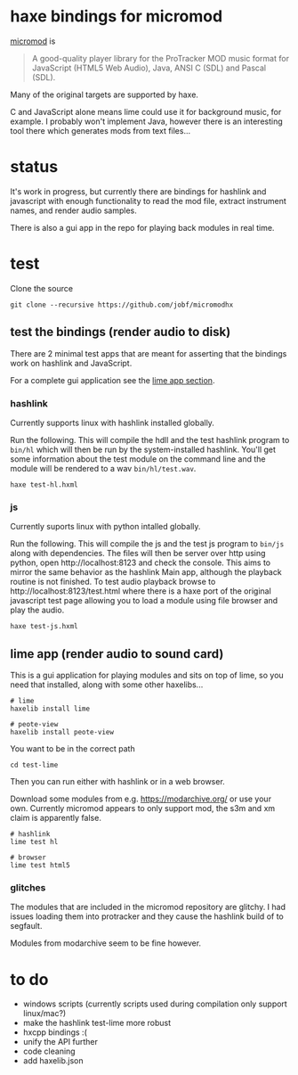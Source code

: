 # haxe bindings for micromod

[micromod](https://github.com/martincameron/micromod) is

> A good-quality player library for the ProTracker MOD music format
for JavaScript (HTML5 Web Audio), Java, ANSI C (SDL) and Pascal (SDL).

Many of the original targets are supported by haxe.

C and JavaScript alone means lime could use it for background music, for example. I probably won't implement Java, however there is an interesting tool there which generates mods from text files...

# status

It's work in progress, but currently there are bindings for hashlink and javascript with enough functionality to read the mod file, extract instrument names, and render audio samples.

There is also a gui app in the repo for playing back modules in real time.

# test

Clone the source

```
git clone --recursive https://github.com/jobf/micromodhx
```

## test the bindings (render audio to disk)

There are 2 minimal test apps that are meant for asserting that the bindings work on hashlink and JavaScript.

For a complete gui application see the [lime app section](#lime-app-render-audio-to-sound-card).

### hashlink

Currently supports linux with hashlink installed globally.

Run the following. This will compile the hdll and the test hashlink program to `bin/hl` which will then be run by the system-installed hashlink. You'll get some information about the test module on the command line and the module will be rendered to a wav `bin/hl/test.wav`.

```
haxe test-hl.hxml
```

### js

Currently suports linux with python intalled globally.

Run the following. This will compile the js and the test js program to `bin/js` along with dependencies. The files will then be server over http using python, open http://localhost:8123 and check the console. This aims to mirror the same behavior as the hashlink Main app, although the playback routine is not finished. To test audio playback browse to http://localhost:8123/test.html where there is a haxe port of the original javascript test page allowing you to load a module using file browser and play the audio.

```
haxe test-js.hxml
```

## lime app (render audio to sound card)

This is a gui application for playing modules and sits on top of lime, so you need that installed, along with some other haxelibs...

```
# lime
haxelib install lime

# peote-view
haxelib install peote-view
```
You want to be in the correct path

```
cd test-lime
```

Then you can run either with hashlink or in a web browser.

Download some modules from e.g. https://modarchive.org/ or use your own.  Currently micromod appears to only support mod, the s3m and xm claim is apparently false.

```
# hashlink
lime test hl

# browser
lime test html5
```

### glitches

The modules that are included in the micromod repository are glitchy. I had issues loading them into protracker and they cause the hashlink build of to segfault.

Modules from modarchive seem to be fine however.

# to do

- windows scripts (currently scripts used during compilation only support linux/mac?)
- make the hashlink test-lime more robust
- hxcpp bindings :(
- unify the API further
- code cleaning
- add haxelib.json

